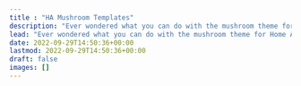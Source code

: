 ```yaml
---
title : "HA Mushroom Templates"
description: "Ever wondered what you can do with the mushroom theme for Home Assistant? Wait no more! We've got you covered"
lead: "Ever wondered what you can do with the mushroom theme for Home Assistant? Wait no more! We've got you covered!"
date: 2022-09-29T14:50:36+00:00
lastmod: 2022-09-29T14:50:36+00:00
draft: false
images: []
---
```

